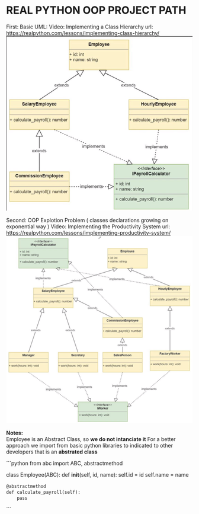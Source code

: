 # REAL PYTHON OOP PROJECT PATH


First: Basic UML:
Video: Implementing a Class Hierarchy
url: https://realpython.com/lessons/implementing-class-hierarchy/
![Image of Yaktocat](oop_project_path.PNG)


Second: OOP Explotion Problem ( classes declarations growing on exponential way )
Video: Implementing the Productivity System
url: https://realpython.com/lessons/implementing-productivity-system/
![Image of Yaktocat](oop_explotion_problem.PNG)


**Notes:**  
Employee is an Abstract Class, so **we do not intanciate it**
For a better approach we import from basic python libraries
to indicated to other developers that is an **abstrated class**

´´´python
from abc import ABC, abstractmethod

class Employee(ABC):
    def __init__(self, id, name):
        self.id = id
        self.name = name

    @abstractmethod
    def calculate_payroll(self):
        pass

´´´